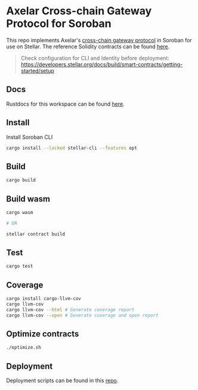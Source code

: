 # Axelar Cross-chain Gateway Protocol for Soroban

This repo implements Axelar's [cross-chain gateway protocol](https://github.com/axelarnetwork/cgp-spec/tree/main/solidity) in Soroban for use on Stellar. The reference Solidity contracts can be found [here](https://github.com/axelarnetwork/cgp-spec/tree/main/solidity#design).

> Check configuration for CLI and Identity before deployment: https://developers.stellar.org/docs/build/smart-contracts/getting-started/setup

## Docs

Rustdocs for this workspace can be found [here](https://axelarnetwork.github.io/axelar-cgp-stellar/).

## Install

Install Soroban CLI

```bash
cargo install --locked stellar-cli --features opt
```

## Build

```bash
cargo build
```

## Build wasm

```bash
cargo wasm

# OR

stellar contract build
```

## Test

```bash
cargo test
```

## Coverage

```bash
cargo install cargo-llvm-cov
cargo llvm-cov
cargo llvm-cov --html # Generate coverage report
cargo llvm-cov --open # Generate coverage and open report
```

## Optimize contracts

```bash
./optimize.sh
```

## Deployment

Deployment scripts can be found in this [repo](https://github.com/axelarnetwork/axelar-contract-deployments).
